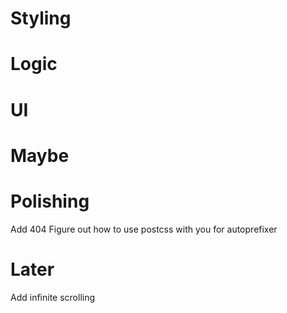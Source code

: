 # Styling

# Logic

# UI

# Maybe

# Polishing

Add 404
Figure out how to use postcss with you for autoprefixer


# Later

Add infinite scrolling






